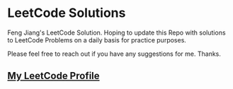 # LeetCode Solutions
Feng Jiang's LeetCode Solution. Hoping to update this Repo with solutions to LeetCode Problems on a daily basis for practice purposes.

Please feel free to reach out if you have any suggestions for me. Thanks.

## [My LeetCode Profile](https://leetcode.com/fjiang91/)
